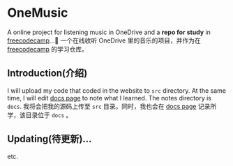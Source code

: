 # OneMusic

A online project for listening music in OneDrive and a **repo for study** in [freecodecamp](https://chinese.freecodecamp.org/learn/)...🤣
一个在线收听 OneDrive 里的音乐的项目，并作为在 [freecodecamp](https://chinese.freecodecamp.org/learn/) 的学习仓库。

## Introduction(介绍)

I will upload my code that coded in the website to `src` directory. At the same time, I will edit [docs page](https://shincyan1900.github.io/OneMusic)  to note what I learned. The notes directory is `docs`.
我将会把我的源码上传至 `src` 目录。同时，我也会在 [docs page](https://shincyan1900.github.io/OneMusic) 记录所学，该目录位于 `docs` 。

## Updating(待更新)...

etc.
